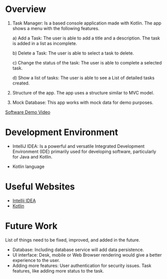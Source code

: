 # Overview

1. Task Manager: Is a based console application made with Kotlin. 
The app shows a menu with the following features.

    a) Add a Task: The user is able to add a title and a description. The task is added in a list as incomplete.
    
    b) Delete a Task: The user is able to select a task to delete.
    
    c) Change the status of the task: The user is able to complete a selected task.
    
    d) Show a list of tasks: The user is able to see a List of detailed tasks created.

2. Structure of the app. The app uses a structure similar to MVC model.

3. Mock Database: This app works with mock data for demo purposes. 


[Software Demo Video](https://youtu.be/3oHAoBI3DwA)

# Development Environment

- IntelliJ IDEA: Is a powerful and versatile Integrated
Development Environment (IDE) primarily used for developing software, particularly for Java and Kotlin.

- Kotlin language

# Useful Websites



- [Intellij IDEA](https://www.jetbrains.com/idea/features/#:~:text=You%20can%20use%20IntelliJ%20IDEA,Java%20in%20all%20of%20them.)
- [Kotlin](https://kotlinlang.org/)

# Future Work

List of things need to be fixed, improved, and added in the future.

- Database: Including database service will add data persistence.
- UI interface: Desk, mobile or Web Browser rendering would give
a better experience to the user.
- Adding more features: User authentication for security issues.
Task features, like adding more status to the task.